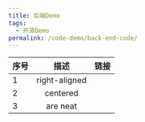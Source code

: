 ```yaml
---
title: 后端Demo
tags: 
  - 开源Demo
permalink: /code-demo/back-end-code/
---
```


<LinkCard title="开源项目" href="../" icon="streamline-ultimate-color:aircraft-hot-air-balloon-2"/>

| 序号  |      描述       |    链接 |
|-----|:-------------:|-----:|
| 1   | right-aligned |      |
| 2   |   centered    |      |
| 3   |   are neat    |     |

